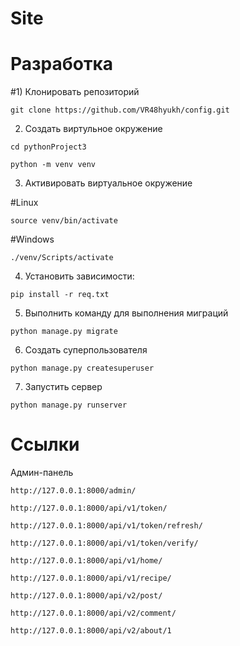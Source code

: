 # Site
# Разработка
#1) Клонировать репозиторий
```
git clone https://github.com/VR48hyukh/config.git
```
2) Создать виртульное окружение 
```
cd pythonProject3

python -m venv venv
```

3) Активировать виртуальное окружение
   
#Linux
```
source venv/bin/activate
```
#Windows 
```
./venv/Scripts/activate
```
4) Установить зависимости:
```
pip install -r req.txt
```
5) Выполнить команду для выполнения миграций 
```
python manage.py migrate
```
6) Создать суперпользователя
```
python manage.py createsuperuser
```
7) Запустить сервер
```
python manage.py runserver
```

# Ссылки 

Админ-панель
```
http://127.0.0.1:8000/admin/
```

```
http://127.0.0.1:8000/api/v1/token/
```

```
http://127.0.0.1:8000/api/v1/token/refresh/
```

```
http://127.0.0.1:8000/api/v1/token/verify/
```

```
http://127.0.0.1:8000/api/v1/home/
```


```
http://127.0.0.1:8000/api/v1/recipe/
```


```
http://127.0.0.1:8000/api/v2/post/
```


```
http://127.0.0.1:8000/api/v2/comment/
```


```
http://127.0.0.1:8000/api/v2/about/1
```























